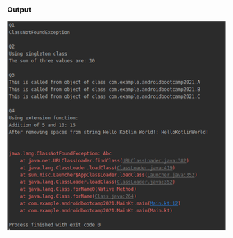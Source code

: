 
### Output
![Output](https://github.com/shubham-ttn/AndroidBootcamp2021/blob/Qsns22FEB2021/output.png)

